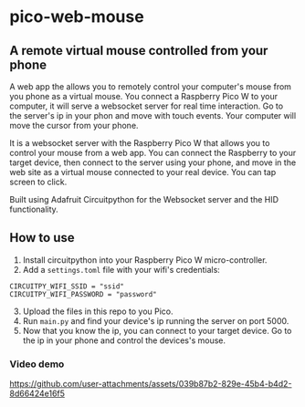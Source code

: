 # pico-web-mouse

## A remote virtual mouse controlled from your phone

A web app the allows you to remotely control your computer's mouse from you phone as a virtual mouse. You connect a Raspberry Pico W to your computer, it will serve a websocket server for real time interaction. Go to the server's ip in your phon and move with touch events. Your computer will move the cursor from your phone.

It is a websocket server with the Raspberry Pico W that allows you to control your mouse from a web app. You can connect the Raspberry to your target device, then connect to the server using your phone, and move in the web site as a virtual mouse connected to your real device. You can tap screen to click.

Built using Adafruit Circuitpython for the Websocket server and the HID functionality.

## How to use

1. Install circuitpython into your Raspberry Pico W micro-controller.
2. Add a `settings.toml` file with your wifi's credentials:

```
CIRCUITPY_WIFI_SSID = "ssid"
CIRCUITPY_WIFI_PASSWORD = "password"
```

3. Upload the files in this repo to you Pico.
4. Run `main.py` and find your device's ip running the server on port 5000.
5. Now that you know the ip, you can connect to your target device. Go to the ip in your phone and control the devices's mouse.

### Video demo


https://github.com/user-attachments/assets/039b87b2-829e-45b4-b4d2-8d66424e16f5

